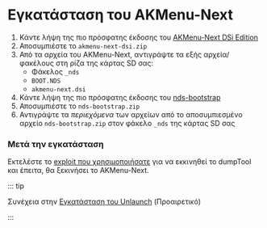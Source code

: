 # Εγκατάσταση του AKMenu-Next

1. Κάντε λήψη της πιο πρόσφατης έκδοσης του [AKMenu-Next DSi Edition](https://github.com/coderkei/akmenu-next/releases/latest/download/akmenu-next-dsi.zip)
2. Αποσυμπιέστε το `akmenu-next-dsi.zip`
3. Από τα αρχεία του AKMenu-Next, αντιγράψτε τα εξής αρχεία/φακέλους στη ρίζα της κάρτας SD σας:
   - Φάκελος `_nds`
   - `BOOT.NDS`
   - `akmenu-next.dsi`
4. Κάντε λήψη της πιο πρόσφατης έκδοσης του [nds-bootstrap](https://github.com/DS-Homebrew/nds-bootstrap/releases/latest/download/nds-bootstrap.zip)
5. Αποσυμπιέστε το `nds-bootstrap.zip`
6. Αντιγράψτε τα _περιεχόμενα_ των αρχείων από το αποσυμπιεσμένο αρχείο `nds-bootstrap.zip` στον φάκελο `_nds` της κάρτας SD σας

### Μετά την εγκατάσταση

Εκτελέστε το [exploit που χρησιμοποιήσατε](launching-the-exploit.html) για να εκκινηθεί το dumpTool και έπειτα, θα ξεκινήσει το AKMenu-Next.

::: tip

Συνέχεια στην [Εγκατάσταση του Unlaunch](installing-unlaunch.html) (Προαιρετικό)

:::
